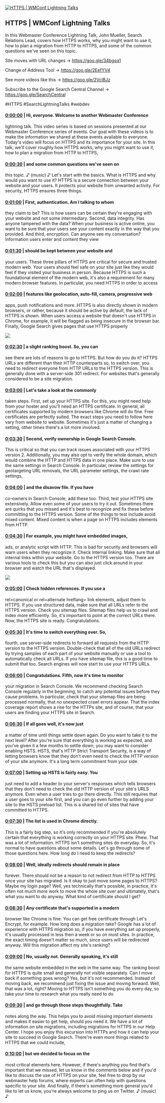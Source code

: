 [![HTTPS  | WMConf Lightning Talks](https://i.ytimg.com/vi/ZyKZm6kF0QI/maxresdefault.jpg)](https://www.youtube.com/watch?v=ZyKZm6kF0QI)

## HTTPS  | WMConf Lightning Talks

In this Webmaster Conference Lightning Talk, John Mueller, Search Relations Lead, covers how HTTPS works, why you might want to use it, how to plan a migration from HTTP to HTTPS, and some of the common questions we've seen on this topic. 



Site moves with URL changes → https://goo.gle/34bgsq1 

Change of Address Tool → https://goo.gle/2EefYV4 



See more videos like this → https://goo.gle/2VclBJz

Subscribe to the Google Search Central Channel → https://goo.gle/SearchCentral



#HTTPS #SearchLightningTalks #webdev



#### [0:00:00](https://www.youtube.com/watch?v=ZyKZm6kF0QI&t=0) |  Hi, everyone. Welcome to another Webmaster Conference

lightning talk. This video series is based on sessions presented at our Webmaster Conference series of events. Our goal with these videos is to make the information we shared at these events available to everyone. Today's video will focus on HTTPS and its importance for your site. In this talk, we'll cover roughly how HTTPS works, why you might want to use it, how to plan a migration from HTTP to HTTPS,  

#### [0:00:30](https://www.youtube.com/watch?v=ZyKZm6kF0QI&t=30) |  and some common questions we've seen on

this topic. ♪ (music) ♪ Let's start with the basics. What is HTTPS and why would you want to use it? HTTPS is a secure connection between your website and your users. It protects your website from unwanted activity. For security, HTTPS ensures three things.  

#### [0:01:00](https://www.youtube.com/watch?v=ZyKZm6kF0QI&t=60) |  First, authentication. Am I talking to whom

they claim to be? This is how users can be certain they're engaging with your website and not some intermediary. Second, data integrity. Has anyone tampered with the data? When your business is active online, you want to be sure that your users see your content exactly in the way that you provided. And third, encryption. Can anyone see my conversation? Information users enter and content they view  

#### [0:01:30](https://www.youtube.com/watch?v=ZyKZm6kF0QI&t=90) |  should be kept between your website and

your users. These three pillars of HTTPS are critical for secure and trusted modern web. Your users should feel safe on your site just like they would feel if they visited your business in person. Because HTTPS is such a foundational element of the modern web, it's also a requirement for many modern browser features. In particular, you need HTTPS in order to access  

#### [0:02:00](https://www.youtube.com/watch?v=ZyKZm6kF0QI&t=120) |  features like geolocation, auto-fill, camera, progressive web

apps, push notifications and more. HTTPS is also directly shown in modern browsers, or rather, because it should be active by default, the lack of HTTPS is shown. When users access a website that doesn't use HTTPS in Chrome, for example, it will be flagged as being insecure in the browser bar. Finally, Google Search gives pages that use HTTPS properly  

![](https://i.ytimg.com/vi/ZyKZm6kF0QI/maxres1.jpg)



#### [0:02:30](https://www.youtube.com/watch?v=ZyKZm6kF0QI&t=150) |  a slight ranking boost. So, you can

see there are lots of reasons to go to HTTPS. But how do you do it? HTTPS URLs are different than their HTTP counterparts so, to switch over, you need to redirect everyone from HTTP URLs to the HTTPS version. This is generally done with a server-side 301 redirect. For websites that's generally considered to be a site migration.  

#### [0:03:00](https://www.youtube.com/watch?v=ZyKZm6kF0QI&t=180) |  Let's take a look at the commonly

taken steps. First, set up your HTTPS site. For this, you might need help from your hoster and you'll need an HTTPS certificate. In general, all certificates supported by modern browsers like Chrome will do fine. Free certificates are perfectly suited. The exact steps you need to follow here vary from website to website. Sometimes it's just a matter of changing a setting, other times there's a lot more involved.  

#### [0:03:30](https://www.youtube.com/watch?v=ZyKZm6kF0QI&t=210) |  Second, verify ownership in Google Search Console.

This is critical so that you can track issues associated with your HTTPS version 2. Additionally, you may also opt to verify the whole domain, which would combine the HTTP and HTTPS data in one place. Make sure to use the same settings in Search Console. In particular, review the settings for geotargeting URL removals, the URL parameter settings, the crawl rate settings,  

#### [0:04:00](https://www.youtube.com/watch?v=ZyKZm6kF0QI&t=240) |  and the disavow file. If you have

co-owners in Search Console, add these too. Third, test your HTTPS site extensively. Allow even some of your users to try it out. Sometimes there are quirks that you missed and it's best to recognize and fix these before committing to the HTTPS version. Some of the things to test include avoid mixed content. Mixed content is when a page on HTTPS includes elements from HTTP.  

#### [0:04:30](https://www.youtube.com/watch?v=ZyKZm6kF0QI&t=270) |  For example, you might have embedded images,

ads, or analytic script with HTTP. This is bad for security and browsers will warn users when they recognize it. Check internal linking. Make sure that all internal links within your website. Go to the HTTPS version too. There are various tools to check this but you can also just click around in your browser and watch the URL that's displayed.  

![](https://i.ytimg.com/vi/ZyKZm6kF0QI/maxres2.jpg)



#### [0:05:00](https://www.youtube.com/watch?v=ZyKZm6kF0QI&t=300) |  Check hidden references. If you use a

rel=canonical or rel=alternate hreflang= link elements, adjust them to HTTPS. If you use structured data, make sure that all URLs refer to the HTTPS version. Check you sitemap files. Sitemap files help us to crawl and index more efficiently. So, it's important to point at the correct URLs there. Now, the HTTPS site is ready. Congratulations.  

#### [0:05:30](https://www.youtube.com/watch?v=ZyKZm6kF0QI&t=330) |  It's time to switch everything over. So,

fourth, use server-side redirects to forward all requests from the HTTP version to the HTTPS version. Double-check that all of the old URLs redirect by trying samples of each part of your website manually or use a tool to automatically check all URLs. If you have sitemap file, this is a good time to submit that too. Search engines will now start to use your HTTPS URLs.  

#### [0:06:00](https://www.youtube.com/watch?v=ZyKZm6kF0QI&t=360) |  Congratulations. Fifth, now it's time to monitor

your migration in Search Console. We recommend checking Search Console regularly in the beginning, to catch any potential issues before they cause problems. In particular, check that your sitemap files are being processed normally, that no unexpected crawl errors appear. That the index coverage report shows a rise for the HTTPs site, and of course, that your users are finding your HTTPS site in Search.  

#### [0:06:30](https://www.youtube.com/watch?v=ZyKZm6kF0QI&t=390) |  If all goes well, it's now just

a matter of time until things settle down again. Do you want to take it to the next level? After you're sure that everything is working as expected, and you've given it a few months to settle down, you may want to consider enabling HSTS. HSTS, that's HTTP Strict Transport Security, is a way of letting browsers know that they don't even need to check the HTTP version of your site anymore. It's a long term commitment  from your side.  

#### [0:07:00](https://www.youtube.com/watch?v=ZyKZm6kF0QI&t=420) |  Setting up HSTS is fairly easy. You

just need to add a header to your server's responses which tells browsers that they don't need to check the old HTTP version of your site's URLS anymore. Even when a user tries to go there directly. This still requires that a user goes to your site first, and you can go even further by adding your site to the HSTS preload list. This is a shared list of sites that have committed to HTTPS.  

#### [0:07:30](https://www.youtube.com/watch?v=ZyKZm6kF0QI&t=450) |  The list is used in Chrome directly.

This is a fairly big step, so it's only recommended if you're absolutely certain that everything is working correctly on your HTTPS site. Phew. That was a lot of information. HTTPS isn't something sites do everyday. So, it's normal to have questions about some details. Let's go through some of those questions here. How long do I need to keep the redirects?  

#### [0:08:00](https://www.youtube.com/watch?v=ZyKZm6kF0QI&t=480) |  Well, ideally redirects should remain in place

forever. There should not be a reason to not redirect from HTTP to HTTPS once your site has migrated. Is it okay to just move some pages to HTTPS? Maybe my login page? Well, yes technically that's possible, in practice, it's often not much more work to move the whole site over and ultimately, that's what you want to do anyway. What kind of certificate should I get?  

#### [0:08:30](https://www.youtube.com/watch?v=ZyKZm6kF0QI&t=510) |  Any certificate that's supported in a modern

browser like Chrome is fine. You can get free certificate through Let's Encrypt, for example. How long does a migration take? Google has a lot of experience with HTTPS migration so, if you have everything set up properly, it's usually processed in less then a week or so on most sites. In practice, the exact timing doesn't matter so much, since users will be redirected anyway. Will this migration affect my site's ranking?  

#### [0:09:00](https://www.youtube.com/watch?v=ZyKZm6kF0QI&t=540) |  No, usually not. Generally speaking, it's still

the same website embedded in the web in the same way. The ranking boost for HTTPS is quite small and generally not visible separately. Can I move back if something goes wrong? Yes, but it's not recommended. Instead of moving back, we recommend just fixing the issue and moving forward. Well, that was a lot, right? Moving to HTTPS isn't something you do every day, so take your time to research  what you really need to do  

#### [0:09:30](https://www.youtube.com/watch?v=ZyKZm6kF0QI&t=570) |  and go through those steps thoughtfully. Take

notes along the way. This helps you to avoid missing important elements and makes it easier to get help, should you need it. We have a lot of information on site migrations, including migrations for HTTPS in our Help Center. I hope you enjoy this excursion into HTTPs and how it can help your site to succeed in Google Search. There're even more things related to HTTPS that we could include,  

#### [0:10:00](https://www.youtube.com/watch?v=ZyKZm6kF0QI&t=600) |  but we decided to focus on the

most critical elements here. However, if there's anything you find that's important that we missed, let us know in the comments below and if you'd like to discuss the use of HTTPS on your site, feel free to drop by our webmaster help forums, where experts can often help with questions specific to your site. And finally, if there's something more general you'd like to let us know, you're always welcome to ping us on Twitter. ♪ (music) ♪  
